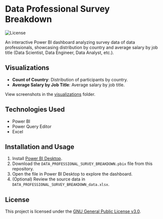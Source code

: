 # Data Professional Survey Breakdown

![License](https://img.shields.io/badge/License-GNU%20GPL%20v3.0-blue.svg)

An interactive Power BI dashboard analyzing survey data of data professionals, showcasing distribution by country and average salary by job title (Data Scientist, Data Engineer, Data Analyst, etc.).

## Visualizations
- **Count of Country**: Distribution of participants by country.
- **Average Salary by Job Title**: Average salary by job title.

View screenshots in the [visualizations](visualizations/) folder.

## Technologies Used
- Power BI
- Power Query Editor
- Excel

## Installation and Usage
1. Install [Power BI Desktop](https://powerbi.microsoft.com/desktop/).
2. Download the `DATA_PROFESSIONAL_SURVEY_BREAKDOWN.pbix` file from this repository.
3. Open the file in Power BI Desktop to explore the dashboard.
4. (Optional) Review the source data in `DATA_PROFESSIONAL_SURVEY_BREAKDOWN_data.xlsx`.

## License
This project is licensed under the [GNU General Public License v3.0](LICENSE).
